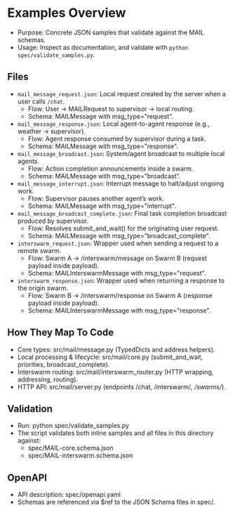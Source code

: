 # **Examples Overview**
- Purpose: Concrete JSON samples that validate against the MAIL schemas.
- Usage: Inspect as documentation, and validate with `python spec/validate_samples.py`.

## **Files**
- `mail_message_request.json`: Local request created by the server when a user calls `/chat`.
  - Flow: User → MAILRequest to supervisor → local routing.
  - Schema: MAILMessage with msg_type="request".
- `mail_message_response.json`: Local agent-to-agent response (e.g., weather → supervisor).
  - Flow: Agent response consumed by supervisor during a task.
  - Schema: MAILMessage with msg_type="response".
- `mail_message_broadcast.json`: System/agent broadcast to multiple local agents.
  - Flow: Action completion announcements inside a swarm.
  - Schema: MAILMessage with msg_type="broadcast".
- `mail_message_interrupt.json`: Interrupt message to halt/adjust ongoing work.
  - Flow: Supervisor pauses another agent’s work.
  - Schema: MAILMessage with msg_type="interrupt".
- `mail_message_broadcast_complete.json`: Final task completion broadcast produced by supervisor.
  - Flow: Resolves submit_and_wait() for the originating user request.
  - Schema: MAILMessage with msg_type="broadcast_complete".
- `interswarm_request.json`: Wrapper used when sending a request to a remote swarm.
  - Flow: Swarm A → /interswarm/message on Swarm B (request payload inside payload).
  - Schema: MAILInterswarmMessage with msg_type="request".
- `interswarm_response.json`: Wrapper used when returning a response to the origin swarm.
  - Flow: Swarm B → /interswarm/response on Swarm A (response payload inside payload).
  - Schema: MAILInterswarmMessage with msg_type="response".

## **How They Map To Code**
- Core types: src/mail/message.py (TypedDicts and address helpers).
- Local processing & lifecycle: src/mail/core.py (submit_and_wait, priorities, broadcast_complete).
- Interswarm routing: src/mail/interswarm_router.py (HTTP wrapping, addressing, routing).
- HTTP API: src/mail/server.py (endpoints /chat, /interswarm/*, /swarms/*).

## **Validation**
- Run: python spec/validate_samples.py
- The script validates both inline samples and all files in this directory against:
  - spec/MAIL-core.schema.json
  - spec/MAIL-interswarm.schema.json

## **OpenAPI**
- API description: spec/openapi.yaml
- Schemas are referenced via $ref to the JSON Schema files in spec/.

